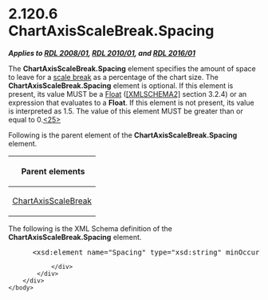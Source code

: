 <html dir="LTR" xmlns:mshelp="http://msdn.microsoft.com/mshelp" xmlns:ddue="http://ddue.schemas.microsoft.com/authoring/2003/5" xmlns:xlink="http://www.w3.org/1999/xlink" xmlns:tool="http://www.microsoft.com/tooltip">
    <head>
        <meta http-equiv="Content-Type" content="text/html; CHARSET=utf-8"></meta>
        <meta name="save" content="history"></meta>
        <title>2.120.6 ChartAxisScaleBreak.Spacing</title>
        <xml>
            <mshelp:toctitle title="2.120.6 ChartAxisScaleBreak.Spacing"></mshelp:toctitle>
            <mshelp:rltitle title="[MS-RDL]: ChartAxisScaleBreak.Spacing"></mshelp:rltitle>
            <mshelp:keyword index="A" term="b8ab0b6b-fc0e-402e-865c-5ebaf6a2a580"></mshelp:keyword>
            <mshelp:attr name="DCSext.ContentType" value="open specification"></mshelp:attr>
            <mshelp:attr name="AssetID" value="b8ab0b6b-fc0e-402e-865c-5ebaf6a2a580"></mshelp:attr>
            <mshelp:attr name="TopicType" value="kbRef"></mshelp:attr>
            <mshelp:attr name="DCSext.Title" value="[MS-RDL]: ChartAxisScaleBreak.Spacing" />
        </xml>
    </head>
    <body>
        <div id="header">
            <h1 class="heading">2.120.6 ChartAxisScaleBreak.Spacing</h1>
        </div>
        <div id="mainSection">
            <div id="mainBody">
                <div id="allHistory" class="saveHistory"></div>
                <div id="sectionSection0" class="section" name="collapseableSection">
                    

<p><b><i>Applies to </i></b><a href="1e855f94-4617-47e4-b89e-0856c6cb420f.html"><b><i>RDL 2008/01</i></b></a><b><i>,
</i></b><a href="3428e690-a348-4ec7-8a6a-8efb42d2cdee.html"><b><i>RDL 2010/01</i></b></a><b><i>,
and </i></b><a href="52ce3983-2bfc-4e72-9359-42aaf5fe4509.html"><b><i>RDL 2016/01</i></b></a></p>

<p>The <b>ChartAxisScaleBreak.Spacing</b> element specifies the
amount of space to leave for a <a href="b2482b3f-74ab-4ca8-a9e5-c07955011743.html#gt_2d4a929f-30aa-49de-98c0-dbee18f13f34">scale break</a> as a percentage
of the chart size. The <b>ChartAxisScaleBreak.Spacing</b> element is optional.
If this element is present, its value MUST be a <a href="c7d0946f-992e-4abc-a304-09b53e030692.html">Float</a> (<a href="https://go.microsoft.com/fwlink/?LinkId=90610">[XMLSCHEMA2]</a> section
3.2.4) or an expression that evaluates to a <b>Float</b>. If this element is
not present, its value is interpreted as 1.5. The value of this element
MUST be greater than or equal to 0.<a id="Appendix_A_Target_25"></a><a href="1fe5fd87-2de5-4b2c-b762-5a4fd1373621.html#Appendix_A_25" aria-label="Product behavior note 25">&lt;25&gt;</a></p>

<p>Following is the parent element of the <b>ChartAxisScaleBreak.Spacing</b>
element.</p>

<table>
 <thead>
  <tr>
   <th>
   <p> Parent elements </p>
   </th>
  </tr>
 </thead>
 <tr>
  <td>
  <p><a href="2933ab6c-fef1-4e72-8f2f-fae83e9e3bb8.html">ChartAxisScaleBreak</a></p>
  </td>
 </tr>
</table>

<p>The following is the XML Schema definition of the <b>ChartAxisScaleBreak.Spacing</b>
element.</p>

<dl>
<dd>
<div><pre> &lt;xsd:element name=&quot;Spacing&quot; type=&quot;xsd:string&quot; minOccurs=&quot;0&quot; /&gt;
</pre></div>
</dd></dl>


                </div>
            </div>
        </div>
    </body>
</html>